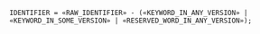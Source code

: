 <!-- This file is generated automatically by infrastructure scripts. Please don't edit by hand. -->

```{ .ebnf .slang-ebnf #IDENTIFIER }
IDENTIFIER = «RAW_IDENTIFIER» - («KEYWORD_IN_ANY_VERSION» | «KEYWORD_IN_SOME_VERSION» | «RESERVED_WORD_IN_ANY_VERSION»);
```
